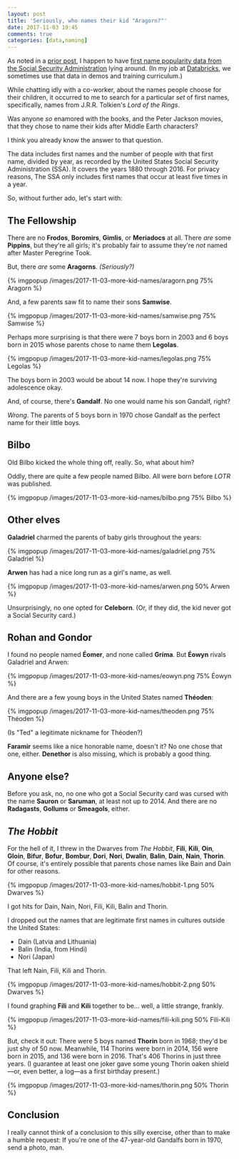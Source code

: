```yaml
---
layout: post
title: 'Seriously, who names their kid "Aragorn?"'
date: 2017-11-03 19:45
comments: true
categories: [data,naming]
---
```


As noted in a [prior post](/blog/2016/12/29/tammy/),
I happen to have 
[first name popularity data from the Social Security Administration](https://www.ssa.gov/OACT/babynames/limits.html)
lying around. (In my job at [Databricks](https://databricks.com/), we
sometimes use that data in demos and training curriculum.)

While chatting idly with a co-worker, about the names people choose for their
children, it occurred to me to search for a particular _set_ of first names,
specifically, names from J.R.R. Tolkien's _Lord of the Rings_.

Was anyone _so_ enamored with the books, and the Peter Jackson movies, that
they chose to name their kids after Middle Earth characters?

I think you already know the answer to that question.

<!-- more -->

The data includes first names and the number of people with that first name,
divided by year, as recorded by the United States Social Security
Administration (SSA). It covers the years 1880 through 2016. For privacy
reasons, The SSA only includes first names that occur at least five times in a
year.

So, without further ado, let's start with:

## The Fellowship

There are no **Frodos**, **Boromirs**, **Gimlis**, or **Meriadocs** at all.
There _are_ some **Pippins**, but they're all girls; it's probably fair to
assume they're _not_ named after Master Peregrine Took.

But, there _are_ some **Aragorns**. _(Seriously?)_

{% imgpopup /images/2017-11-03-more-kid-names/aragorn.png 75% Aragorn %}

And, a few parents saw fit to name their sons **Samwise**.

{% imgpopup /images/2017-11-03-more-kid-names/samwise.png 75% Samwise %}

Perhaps more surprising is that there were 7 boys born in 2003 and 6 boys born
in 2015 whose parents chose to name them **Legolas**.

{% imgpopup /images/2017-11-03-more-kid-names/legolas.png 75% Legolas %}

The boys born in 2003 would be about 14 now. I hope they're surviving
adolescence okay.

And, of course, there's **Gandalf**. No one would name his son Gandalf,
right? 

_Wrong_. The parents of 5 boys born in 1970 chose Gandalf as the perfect name
for their little boys.

## Bilbo

Old Bilbo kicked the whole thing off, really. So, what about him?

Oddly, there are quite a few people named Bilbo. All were born before _LOTR_
was published.

{% imgpopup /images/2017-11-03-more-kid-names/bilbo.png 75% Bilbo %}

## Other elves

**Galadriel** charmed the parents of baby girls throughout the years:

{% imgpopup /images/2017-11-03-more-kid-names/galadriel.png 75% Galadriel %}

**Arwen** has had a nice long run as a girl's name, as well.

{% imgpopup /images/2017-11-03-more-kid-names/arwen.png 50% Arwen %}

Unsurprisingly, no one opted for **Celeborn**. (Or, if they did, the kid never
got a Social Security card.)

## Rohan and Gondor

I found no people named **Éomer**, and none called **Gríma**. But **Éowyn**
rivals Galadriel and Arwen:

{% imgpopup /images/2017-11-03-more-kid-names/eowyn.png 75% Éowyn %}

And there are a few young boys in the United States named **Théoden**:

{% imgpopup /images/2017-11-03-more-kid-names/theoden.png 75% Théoden %}

(Is "Ted" a legitimate nickname for Théoden?)

**Faramir** seems like a nice honorable name, doesn't it? No one chose that
one, either. **Denethor** is also missing, which is probably a good thing.

## Anyone else?

Before you ask, no, no one who got a Social Security card was cursed with the
name **Sauron** or **Saruman**, at least not up to 2014. And there are no
**Radagasts**, **Gollums** or **Smeagols**, either.

## _The Hobbit_

For the hell of it, I threw in the Dwarves from _The Hobbit_, **Fili**,
**Kili**, **Oin**, **Gloin**, **Bifur**, **Bofur**, **Bombur**, **Dori**,
**Nori**, **Dwalin**, **Balin**, **Dain**, **Nain**, **Thorin**. Of course,
it's entirely possible that parents chose names like Bain and Dain for other
reasons.

{% imgpopup /images/2017-11-03-more-kid-names/hobbit-1.png 50% Dwarves %}

I got hits for Dain, Nain, Nori, Fili, Kili, Balin and Thorin.

I dropped out the names that are legitimate first names in cultures outside
the United States:

* Dain (Latvia and Lithuania)
* Balin (India, from Hindi)
* Nori (Japan)

That left Nain, Fili, Kili and Thorin.

{% imgpopup /images/2017-11-03-more-kid-names/hobbit-2.png 50% Dwarves %}

I found graphing **Fili** and **Kili** together to be... well, a little
strange, frankly.

{% imgpopup /images/2017-11-03-more-kid-names/fili-kili.png 50% Fili-Kili %}

But, check it out: There were 5 boys named **Thorin** born in 1968; they'd be
just shy of 50 now. Meanwhile, 114 Thorins were born in 2014, 156 were born in
2015, and 136 were born in 2016. That's 406 Thorins in just three years. (I
guarantee at least one joker gave some young Thorin oaken shield—or, even
better, a log—as a first birthday present.)

{% imgpopup /images/2017-11-03-more-kid-names/thorin.png 50% Thorin %}


## Conclusion

I really cannot think of a conclusion to this silly exercise, other than to
make a humble request: If you're one of the 47-year-old Gandalfs born in 1970,
send a photo, man.
